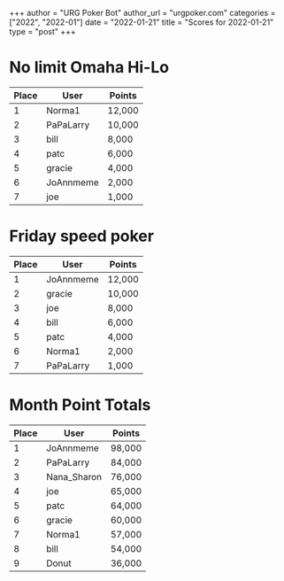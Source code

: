+++
author = "URG Poker Bot"
author_url = "urgpoker.com"
categories = ["2022", "2022-01"]
date = "2022-01-21"
title = "Scores for 2022-01-21"
type = "post"
+++
# No limit Omaha Hi-Lo

| Place | User | Points |
|-------|------|--------|
| 1 | Norma1 | 12,000 |
| 2 | PaPaLarry | 10,000 |
| 3 | bill | 8,000 |
| 4 | patc | 6,000 |
| 5 | gracie | 4,000 |
| 6 | JoAnnmeme | 2,000 |
| 7 | joe | 1,000 |

# Friday speed poker

| Place | User | Points |
|-------|------|--------|
| 1 | JoAnnmeme | 12,000 |
| 2 | gracie | 10,000 |
| 3 | joe | 8,000 |
| 4 | bill | 6,000 |
| 5 | patc | 4,000 |
| 6 | Norma1 | 2,000 |
| 7 | PaPaLarry | 1,000 |

# Month Point Totals

| Place | User | Points |
|-------|------|--------|
| 1 | JoAnnmeme | 98,000 |
| 2 | PaPaLarry | 84,000 |
| 3 | Nana_Sharon | 76,000 |
| 4 | joe | 65,000 |
| 5 | patc | 64,000 |
| 6 | gracie | 60,000 |
| 7 | Norma1 | 57,000 |
| 8 | bill | 54,000 |
| 9 | Donut | 36,000 |
